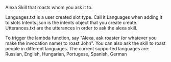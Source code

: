 Alexa Skill that roasts whom you ask it to.

Languages.txt is a user created slot type. Call it Languages when adding it to slots Intents.json is the intents object that you create create. Utterances.txt are the utterances in order to ask the alexa skill.

To trigger the lambda function, say "Alexa, ask roaster (or whatever you make the invocation name) to roast John". You can also ask the skill to roast people in different languages. 
The current supported languages are:
Russian,
English,
Hungarian,
Portugese,
Spanish,
German

